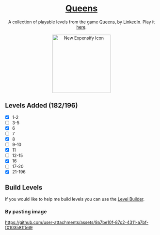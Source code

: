 <div align="center">
  <h1>
    <a href="https://queensgame.vercel.app/">
      Queens
    </a>
  </h1>
  <div>
    A collection of playable levels from the game
    <a href="https://www.linkedin.com/showcase/queens-game">
      Queens, by LinkedIn</a
    >. Play it <a href="https://queensgame.vercel.app/"> here</a>.
  </div>

  <br />
  
  <img src="https://github.com/user-attachments/assets/b75c29d6-546a-43e9-8d40-a5ba7f63b332" width="192" alt="New Expensify Icon">
</div>

## Levels Added (182/196)

- [x] 1-2
- [ ] 3-5
- [x] 6
- [ ] 7
- [x] 8
- [ ] 9-10
- [x] 11
- [ ] 12-15
- [x] 16
- [ ] 17-20
- [x] 21-196

## Build Levels

If you would like to help me build levels you can use the [Level Builder](https://queensgame.vercel.app/level-builder).

### By pasting image

https://github.com/user-attachments/assets/9a7be10f-87c2-4311-a7bf-f0103581f569
